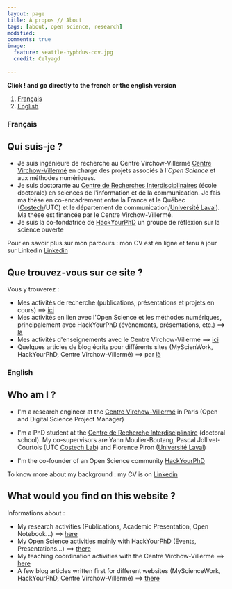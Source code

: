 ```yaml
---
layout: page
title: À propos // About 
tags: [about, open science, research]
modified:
comments: true
image:
  feature: seattle-hyphdus-cov.jpg
  credit: Celyagd
  
---
```

**Click ! and go directly to the french or the english version** 

1. [Français](#français)
2. [English](#english)

### Français <a name="français"></a>


## Qui suis-je ? 

- Je suis ingénieure de recherche au Centre Virchow-Villermé [Centre Virchow-Villermé](http://www.virchowvillerme.eu) en charge des projets associés à l'*Open Science* et aux méthodes numériques. 
- Je suis doctorante au [Centre de Recherches Interdisciplinaires](http://cri-paris.org/) (école doctorale) en sciences de l'information et de la communication. Je fais ma thèse en co-encadrement entre la France et le Québec ([Costech](http://www.utc.fr/costech/)/UTC) et le département de communication/[Université Laval](http://www2.ulaval.ca/en/home.html)). Ma thèse est financée par le Centre Virchow-Villermé.
- Je suis la co-fondatrice de [HackYourPhD](http://www.hackyourphd.org) un groupe de réflexion sur la science ouverte

Pour en savoir plus sur mon parcours : mon CV est en ligne et tenu à jour sur Linkedin [Linkedin](https://www.linkedin.com/in/celyagrusondaniel)


## Que trouvez-vous sur ce site ? 

Vous y trouverez : 

- Mes activités de recherche (publications, présentations et projets en cours) ==> [ici](http://celyagd.github.io/research/)
- Mes activités en lien avec l'Open Science et les méthodes numériques, principalement avec HackYourPhD (évènements, présentations, etc.) ==> [là](http://celyagd.github.io/openscience/)
- Mes activités d'enseignements avec le Centre Virchow-Villermé ==> [ici](http://celyagd.github.io/moocscinum/)
- Quelques articles de blog écrits pour différents sites (MyScienWork, HackYourPhD, Centre Virchow-Villermé) ==> par [là](http://celyagd.github.io/blog/)


### English <a name="english"></a>



## Who am I ? 

- I'm a research engineer at the [Centre Virchow-Villermé](http://www.virchowvillerme.eu) in Paris (Open and Digital Science Project Manager) 

- I'm a PhD student at the [Centre de Recherche Interdisciplinaire](http://cri-paris.org/) (doctoral school). My co-supervisors are Yann Moulier-Boutang, Pascal Jollivet-Courtois (UTC [Costech Lab](http://www.utc.fr/costech/)) and Florence Piron ([Université Laval](http://www2.ulaval.ca/en/home.html))
- I'm the co-founder of an Open Science community [HackYourPhD](http://www.hackyourphd.org)



To know more about my background : my CV is on [Linkedin](https://www.linkedin.com/in/celyagrusondaniel) 

## What would you find on this website ? 

Informations about : 

- My research activities (Publications, Academic Presentation, Open Notebook...) ==> [here](http://celyagd.github.io/research/)
- My Open Science activities mainly with HackYourPhD (Events, Presentations...) ==> [there](http://celyagd.github.io/openscience/)
- My teaching coordination activities with the Centre Virchow-Villermé ==> [here](http://celyagd.github.io/moocscinum/)
- A few blog articles written first for different websites (MyScienceWork, HackYourPhD, Centre Virchow-Villermé) ==> [there](http://celyagd.github.io/blog/)



